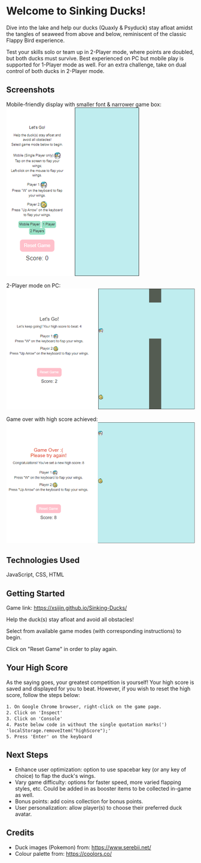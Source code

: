 # Welcome to Sinking Ducks!

Dive into the lake and help our ducks (Quaxly & Psyduck) stay afloat amidst the tangles of seaweed from above and below, reminiscent of the classic Flappy Bird experience. 

Test your skills solo or team up in 2-Player mode, where points are doubled, but both ducks must survive. Best experienced on PC but mobile play is supported for 1-Player mode as well. For an extra challenge, take on dual control of both ducks in 2-Player mode.

## Screenshots

Mobile-friendly display with smaller font & narrower game box:
![Screenshot of mobile display with smaller font & narrower game box](/assets/images/mobile.png)

2-Player mode on PC:
![Screenshot of 2-Player mode on PC](/assets/images/twoplayer_onpc.png)

Game over with high score achieved:
![Screenshot of a game over with high score achieved](/assets/images/gameover_highscore.png)

## Technologies Used

JavaScript, CSS, HTML

## Getting Started

Game link: https://xsijin.github.io/Sinking-Ducks/

Help the duck(s) stay afloat and avoid all obstacles!

Select from available game modes (with corresponding instructions) to begin.

Click on "Reset Game" in order to play again.

## Your High Score

As the saying goes, your greatest competition is yourself! Your high score is saved and displayed for you to beat. However, if you wish to reset the high score, follow the steps below:
```
1. On Google Chrome browser, right-click on the game page.
2. Click on 'Inspect'
3. Click on 'Console'
4. Paste below code in without the single quotation marks(')
'localStorage.removeItem("highScore");'
5. Press 'Enter' on the keyboard
```

## Next Steps

- Enhance user optimization: option to use spacebar key (or any key of choice) to flap the duck's wings.
- Vary game difficulty: options for faster speed, more varied flapping styles, etc. Could be added in as booster items to be collected in-game as well.
- Bonus points: add coins collection for bonus points.
- User personalization: allow player(s) to choose their preferred duck avatar.

## Credits

- Duck images (Pokemon) from: https://www.serebii.net/
- Colour palette from: https://coolors.co/
